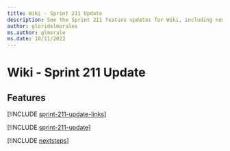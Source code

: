 ```yaml
---
title: Wiki - Sprint 211 Update
description: See the Sprint 211 feature updates for Wiki, including next steps.
author: gloridelmorales
ms.author: glmorale
ms.date: 10/11/2022
---
```


# Wiki - Sprint 211 Update

## Features

[!INCLUDE [sprint-211-update-links](../includes/wiki/sprint-211-update-links.md)]

[!INCLUDE [sprint-211-update](../includes/wiki/sprint-211-update.md)]

[!INCLUDE [nextsteps](../includes/nextsteps.md)]